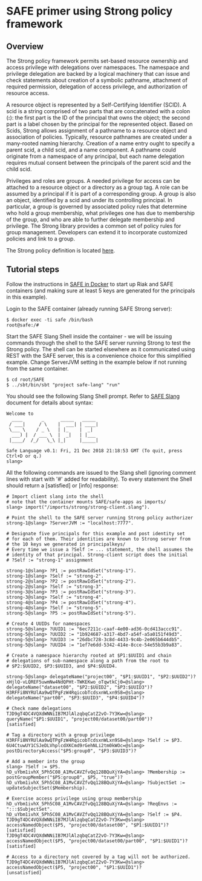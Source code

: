 # SAFE primer using Strong policy framework

## Overview

The Strong policy framework permits set-based resource ownership and
access privilege with delegations over namespaces. The namespace and
privilege delegation are backed by a logical machinery that can
issue and check statements about creation of a symbolic pathname,
attachment of required permission, delegation of access privilege, and
authorization of resource access.

A resource object is represented by a Self-Certifying Identifier
(SCID). A scid is a string comprised of two parts that are
concatenated with a colon (**:**): the first part is the ID of the
principal that owns the object; the second part is a label chosen by
the principal for the represented object. Based on Scids, Strong
allows assignment of a pathname to a resource object and association of
policies. Typically, resource pathnames are created under a
many-rooted naming hierarchy. Creation of a name entry ought to specify
a parent scid, a child scid, and a name component. A pathname could
originate from a namespace of any principal, but each name delegation
requires mutual consent between the principals of the parent scid and
the child scid. 

Privileges and roles are groups. A needed privilege for access can be
attached to a resource object or a directory as a group tag. A role can
be assumed by a principal if it is part of a corresponding group. A
group is also an object, identified by a scid and under its controlling
principal. In particular, a group is governed by associated policy
rules that determine who hold a group membership, what privileges one
has due to membership of the group, and who are able to further
delegate membership and privilege. The Strong library provides a common
set of policy rules for group management. Developers can extend it to
incorporate customized policies and link to a group.

The Strong policy definition is located [here](../safe-apps/strong).

## Tutorial steps

Follow the instructions in [SAFE in Docker](safe-docker.md) to start up Riak and SAFE containers (and making sure at least 5 keys are generated for the principals in this example).

Login to the SAFE container (already running SAFE Strong server):
```
$ docker exec -ti safe /bin/bash
root@safe:/#
```

Start the SAFE Slang Shell inside the container - we will be issuing commands through the shell to the SAFE server running Strong to test the Strong policy. The shell can be started elsewhere as it communicated using REST with the SAFE server, this is a convenience choice for this simplified example. Change ServerJVM setting in the example below if not running from the same container.

```
$ cd root/SAFE
$ ../sbt/bin/sbt "project safe-lang" "run"
```
You should see the following Slang Shell prompt. Refer to [SAFE Slang](safe-slang.md) document for details about syntax:
```console
Welcome to
  ____       _      _____   _____
 / ___|     / \    |  ___| | ____|
 \___ \    / _ \   | |_    |  _|  
  ___) |  / ___ \  |  _|   | |___
 |____/  /_/   \_\ |_|     |_____|

Safe Language v0.1: Fri, 21 Dec 2018 21:18:53 GMT (To quit, press Ctrl+D or q.)
slang>
```
All the following commands are issued to the Slang shell (ignoring comment lines with start with '#' added for readability). To every statement the Shell should return a [satisfied] or [info] response:
```console
# Import client slang into the shell
# note that the container mounts SAFE/safe-apps as imports/
slang> import("/imports/strong/strong-client.slang").

# Point the shell to the SAFE server running Strong policy authorizer
strong-1@slang> ?ServerJVM := "localhost:7777".

# Designate five principals for this example and post identity set
# for each of them. Their identities are known to Strong server from
# the 10 keys we generated in principalkeys/
# Every time we issue a ?Self := ... statement, the shell assumes the
# identity of that principal. Strong-client script does the initial
# ?Self := "strong-1" assignment

strong-1@slang> ?P1 := postRawIdSet("strong-1").
strong-1@slang> ?Self := "strong-2".
strong-2@slang> ?P2 := postRawIdSet("strong-2").
strong-2@slang> ?Self := "strong-3".
strong-3@slang> ?P3 := postRawIdSet("strong-3").
strong-3@slang> ?Self := "strong-4".
strong-4@slang> ?P4 := postRawIdSet("strong-4").
strong-4@slang> ?Self := "strong-5".
strong-5@slang> ?P5 := postRawIdSet("strong-5").

# Create 4 UUIDs for namespaces
strong-5@slang> ?UUID1 := "6ec7211c-caaf-4e00-ad36-0cd413accc91".
strong-5@slang> ?UUID2 := "1b924687-a317-4bd7-a54f-a5a0151f49d3".
strong-5@slang> ?UUID3 := "26dbc728-3c8d-4433-9c4b-2e065b644db5".
strong-5@slang> ?UUID4 := "1ef7e6dd-5342-414e-8cce-54e55b3b9a83".

# Create a namespace hierarchy rooted at $P1:$UUID1 and chain
# delegations of sub-namespace along a path from the root to
# $P2:$UUID2, $P3:$UUID3, and $P4:$UUID4.

strong-5@slang> delegateName("project00", "$P1:$UUID1", "$P2:$UUID2")?
xHjlQ-vLQREF5uwmNw4NdQPHt-TWKEKwo_oTqwtkCj0=@slang> delegateName("dataset00", "$P2:$UUID2", "$P3:$UUID3")?
H3RFFi8NYRUlAa9wQTPgFzW4RqicobTcdsxnWLxn9S8=@slang> delegateName("part00", "$P3:$UUID3", "$P4:$UUID4")?

# Check name delegations
TJD9gT4DC4VQXdWNNiIB7MJlAlzqbqCatZ2vO-7Y3Kw=@slang> queryName("$P1:$UUID1", "project00/dataset00/part00")?
[satisfied]

# Tag a directory with a group privilege
H3RFFi8NYRUlAa9wQTPgFzW4RqicobTcdsxnWLxn9S8=@slang> ?Self := $P3.
6U4CtuwUY1CSJeDLVhplcdXKCmd9rGehNLi2tm0kWOc=@slang> postDirectoryAccess("$P5:group0", "$P3:$UUID3")?

# Add a member into the group
slang> ?Self := $P5.
hD_uYbm1ivhX_5Ph5C08_A1MvCAVZfvQq128BQuXjYA=@slang> ?Membership := postGroupMember("$P5:group0", $P5, "true")?
hD_uYbm1ivhX_5Ph5C08_A1MvCAVZfvQq128BQuXjYA=@slang> ?SubjectSet := updateSubjectSet($Membership).

# Exercise access privilege using group membership
hD_uYbm1ivhX_5Ph5C08_A1MvCAVZfvQq128BQuXjYA=@slang> ?ReqEnvs := ":::$SubjectSet".
hD_uYbm1ivhX_5Ph5C08_A1MvCAVZfvQq128BQuXjYA=@slang> ?Self := $P4.
TJD9gT4DC4VQXdWNNiIB7MJlAlzqbqCatZ2vO-7Y3Kw=@slang> accessNamedObject($P5, "project00/dataset00", "$P1:$UUID1")?
[satisfied]
TJD9gT4DC4VQXdWNNiIB7MJlAlzqbqCatZ2vO-7Y3Kw=@slang> accessNamedObject($P5, "project00/dataset00/part00", "$P1:$UUID1")?
[satisfied]

# Access to a directory not covered by a tag will not be authorized.
TJD9gT4DC4VQXdWNNiIB7MJlAlzqbqCatZ2vO-7Y3Kw=@slang> accessNamedObject($P5, "project00", "$P1:$UUID1")?
[unsatisfied]

```
